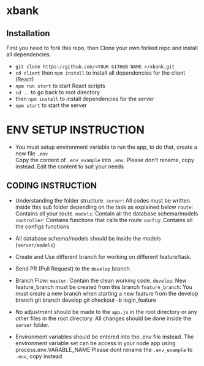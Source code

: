 # xbank

## Installation

First you need to fork this repo, then Clone your own forked repo and install all dependencies.

- `git clone https://github.com/<YOUR GITHUB NAME >/xbank.git`
- `cd client` then `npm install` to install all dependencies for the client (React)
- `npm run start` to start React scripts
- `cd ..` to go back to root directory
- then `npm install` to install dependencies for the server
- `npm start` to start the server

# ENV SETUP INSTRUCTION

- You must setup environment variable to run the app, to do that, create a new file `.env`  
  Copy the content of `.env_example` into `.env`. Please don't rename, copy instead.
  Edit the content to suit your needs

## CODING INSTRUCTION

- Understanding the folder structure.
  `server`: All codes must be written inside this sub folder depending on the task as explained below
  `route`: Contains all your route.
  `models`: Contain all the database schema/models
  `controller`: Contains functions that calls the route
  `config`: Contains all the configs functions

* All database schema/models should be inside the models (`server/models`)

* Create and Use different branch for working on different feature/task.

* Send PR (Pull Request) to the `develop` branch.

* Branch Flow:
  `master`: Contain the clean working code.
  `develop`: New feature_branch must be created from this branch
  `feature_branch`: You must create a new branch when starting a new feature from the develop branch
  git branch develop
  git checkout -b login_feature

* No adjustment should be made to the `app.js` in the root directory or any other files in the root directory.
  All changes should be done inside the `server` folder.

* Environment variables should be entered into the .env file instead.
  The environment variable set can be access in your node app using process.env.VARABLE_NAME
  Please dont rename the `.env_example` to `.env`, copy instead
